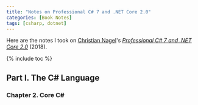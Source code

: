 ```yaml
---
title: "Notes on Professional C# 7 and .NET Core 2.0"
categories: [Book Notes]
tags: [csharp, dotnet]
---
```


Here are the notes I took on [Christian Nagel](https://csharp.christiannagel.com/)'s [*Professional C# 7 and .NET Core 2.0*](https://www.amazon.com/dp/1119449278) (2018).

{% include toc %}

## Part I. The C# Language

### Chapter 2. Core C#



